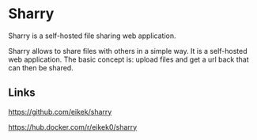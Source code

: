 # Sharry

Sharry is a self-hosted file sharing web application.

Sharry allows to share files with others in a simple way. It is a self-hosted web application. The basic concept is: upload files and get a url back that can then be shared.

## Links

https://github.com/eikek/sharry

https://hub.docker.com/r/eikek0/sharry